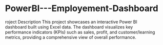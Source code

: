# PowerBI---Employement-Dashboard
roject Description This project showcases an interactive Power BI dashboard built using Excel data. The dashboard visualizes key performance indicators (KPIs) such as sales, profit, and customer/learning metrics, providing a comprehensive view of overall performance.
